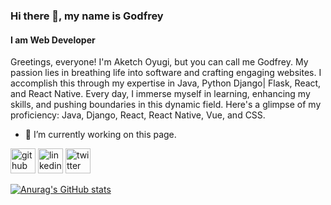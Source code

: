 ### Hi there 👋, my name is Godfrey
#### I am Web Developer


Greetings, everyone! I'm Aketch Oyugi, but you can call me Godfrey. My passion lies in breathing life into software and crafting engaging websites. I accomplish this through my expertise in Java, Python  Django| Flask, React, and React Native. Every day, I immerse myself in learning, enhancing my skills, and pushing boundaries in this dynamic field. Here's a glimpse of my proficiency: Java, Django, React, React Native, Vue, and CSS.

- 🔭 I’m currently working on this page. 








[<img src='https://cdn.jsdelivr.net/npm/simple-icons@3.0.1/icons/github.svg' alt='github' height='40'>](https://github.com/godfreyJo)  [<img src='https://cdn.jsdelivr.net/npm/simple-icons@3.0.1/icons/linkedin.svg' alt='linkedin' height='40'>](https://www.linkedin.com/in/godfrey-aketch-oyugi-660290231//)  [<img src='https://cdn.jsdelivr.net/npm/simple-icons@3.0.1/icons/twitter.svg' alt='twitter' height='40'>](https://twitter.com/goddyIII)  

[![Anurag's GitHub stats](https://github-readme-stats.vercel.app/api?username=godfreyJo)](https://github.com/anuraghazra/github-readme-stats)
